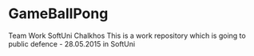 # GameBallPong
Team Work SoftUni Chalkhos
This is a work repository which is going to public defence - 28.05.2015 in SoftUni
